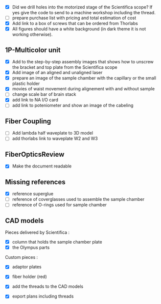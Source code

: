 - [X] Did we drill holes into the motorized stage of the Scientifica scope? If yes give the code to send to a machine workshop including the thread.
- [ ] prepare purchase list with pricing and total estimation of cost
- [x] Add link to a box of screws that can be ordered from Thorlabs
- [x] All figures should have a white background (in dark theme it is not working otherwise).

## 1P-Multicolor unit
- [x] Add to the step-by-step assembly images that shows how to unscrew the bracket and top plate from the Scientifica scope
- [x] Add image of an aligned and unaligned laser
- [x] prepare an image of the sample chamber with the capillary or the small plastic holder 
- [x] movies of waist movement during alignement with and without sample
- [ ] change scale bar of brain stack
- [x] add link to NA I/O card
- [ ] add link to poteniometer and show an image of the cabeling 

## Fiber Coupling
- [ ] Add lambda half waveplate to 3D model
- [ ] add thorlabs link to waveplate W2 and W3

## FiberOpticsReview
- [x] Make the document readable

## Missing references
- [x] reference superglue 
- [ ] reference of coverglasses used to assemble the sample chamber
- [ ] reference of O-rings used for sample chamber

## CAD models

Pieces delivered by Scientifica :
- [X] column that holds the sample chamber plate
- [X] the Olympus parts

Custom pieces :
- [X] adaptor plates
- [X] fiber holder (red)
- [X] add the threads to the CAD models
- [X] export plans including threads


